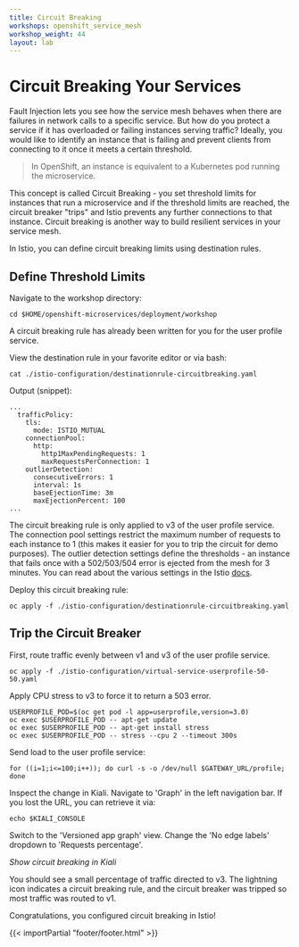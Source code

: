 ```yaml
---
title: Circuit Breaking
workshops: openshift_service_mesh
workshop_weight: 44
layout: lab
---
```


# Circuit Breaking Your Services

Fault Injection lets you see how the service mesh behaves when there are failures in network calls to a specific service.  But how do you protect a service if it has overloaded or failing instances serving traffic?  Ideally, you would like to identify an instance that is failing and prevent clients from connecting to it once it meets a certain threshold.

> In OpenShift, an instance is equivalent to a Kubernetes pod running the microservice.

This concept is called Circuit Breaking - you set threshold limits for instances that run a microservice and if the threshold limits are reached, the circuit breaker "trips" and Istio prevents any further connections to that instance.  Circuit breaking is another way to build resilient services in your service mesh.

In Istio, you can define circuit breaking limits using destination rules.

## Define Threshold Limits

Navigate to the workshop directory:
```
cd $HOME/openshift-microservices/deployment/workshop
```

A circuit breaking rule has already been written for you for the user profile service.

View the destination rule in your favorite editor or via bash:
```
cat ./istio-configuration/destinationrule-circuitbreaking.yaml
```

Output (snippet):
```
...
  trafficPolicy:
    tls:
      mode: ISTIO_MUTUAL
    connectionPool:
      http:
        http1MaxPendingRequests: 1
        maxRequestsPerConnection: 1
    outlierDetection:
      consecutiveErrors: 1
      interval: 1s
      baseEjectionTime: 3m
      maxEjectionPercent: 100
...
```

The circuit breaking rule is only applied to v3 of the user profile service.  The connection pool settings restrict the maximum number of requests to each instance to 1 (this makes it easier for you to trip the circuit for demo purposes).  The outlier detection settings define the thresholds - an instance that fails once with a 502/503/504 error is ejected from the mesh for 3 minutes.  You can read about the various settings in the Istio [docs][1].

Deploy this circuit breaking rule:
```
oc apply -f ./istio-configuration/destinationrule-circuitbreaking.yaml
```

## Trip the Circuit Breaker

First, route traffic evenly between v1 and v3 of the user profile service.
```
oc apply -f ./istio-configuration/virtual-service-userprofile-50-50.yaml
```

Apply CPU stress to v3 to force it to return a 503 error.
```
USERPROFILE_POD=$(oc get pod -l app=userprofile,version=3.0)
oc exec $USERPROFILE_POD -- apt-get update
oc exec $USERPROFILE_POD -- apt-get install stress
oc exec $USERPROFILE_POD -- stress --cpu 2 --timeout 300s
```

Send load to the user profile service:
```
for ((i=1;i<=100;i++)); do curl -s -o /dev/null $GATEWAY_URL/profile; done
```

Inspect the change in Kiali.  Navigate to 'Graph' in the left navigation bar. If you lost the URL, you can retrieve it via:
```
echo $KIALI_CONSOLE
```

Switch to the 'Versioned app graph' view.  Change the 'No edge labels' dropdown to 'Requests percentage'.  

*Show circuit breaking in Kiali*

You should see a small percentage of traffic directed to v3.  The lightning icon indicates a circuit breaking rule, and the circuit breaker was tripped so most traffic was routed to v1.

Congratulations, you configured circuit breaking in Istio!

[1]: https://istio.io/docs/reference/config/networking/destination-rule/#OutlierDetection

{{< importPartial "footer/footer.html" >}}